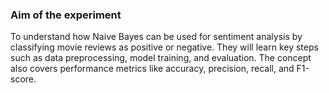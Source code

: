 ### Aim of the experiment
<p>To  understand how Naive Bayes can be used for sentiment analysis by classifying movie reviews as positive or negative. They will learn key steps such as data preprocessing, model training, and evaluation. The concept also covers performance metrics like accuracy, precision, recall, and F1-score.</p>